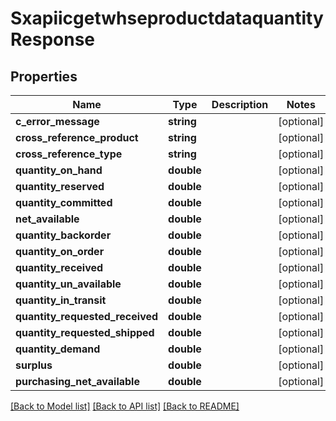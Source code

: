 # SxapiicgetwhseproductdataquantityResponse

## Properties
Name | Type | Description | Notes
------------ | ------------- | ------------- | -------------
**c_error_message** | **string** |  | [optional] 
**cross_reference_product** | **string** |  | [optional] 
**cross_reference_type** | **string** |  | [optional] 
**quantity_on_hand** | **double** |  | [optional] 
**quantity_reserved** | **double** |  | [optional] 
**quantity_committed** | **double** |  | [optional] 
**net_available** | **double** |  | [optional] 
**quantity_backorder** | **double** |  | [optional] 
**quantity_on_order** | **double** |  | [optional] 
**quantity_received** | **double** |  | [optional] 
**quantity_un_available** | **double** |  | [optional] 
**quantity_in_transit** | **double** |  | [optional] 
**quantity_requested_received** | **double** |  | [optional] 
**quantity_requested_shipped** | **double** |  | [optional] 
**quantity_demand** | **double** |  | [optional] 
**surplus** | **double** |  | [optional] 
**purchasing_net_available** | **double** |  | [optional] 

[[Back to Model list]](../README.md#documentation-for-models) [[Back to API list]](../README.md#documentation-for-api-endpoints) [[Back to README]](../README.md)


